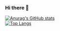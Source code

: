 ### Hi there 👋

[![Anurag's GitHub stats](https://github-readme-stats.vercel.app/api?username=dineug&count_private=true&show_icons=true&theme=radical)](https://github.com/dineug)  
[![Top Langs](https://github-readme-stats.vercel.app/api/top-langs/?username=dineug&layout=compact&hide=html,css&theme=radical)](https://github.com/dineug)

<!--
**dineug/dineug** is a ✨ _special_ ✨ repository because its `README.md` (this file) appears on your GitHub profile.

Here are some ideas to get you started:

- 🔭 I’m currently working on ...
- 🌱 I’m currently learning ...
- 👯 I’m looking to collaborate on ...
- 🤔 I’m looking for help with ...
- 💬 Ask me about ...
- 📫 How to reach me: ...
- 😄 Pronouns: ...
- ⚡ Fun fact: ...
-->
